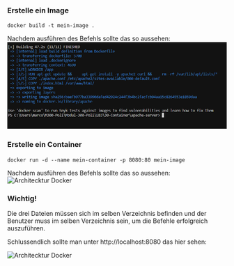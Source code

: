 ### **Erstelle ein Image**
```
docker build -t mein-image .
```

Nachdem ausführen des Befehls sollte das so aussehen:
![Architecktur Docker](Screenshots/Image.png)

### **Erstelle ein Container**
```
docker run -d --name mein-container -p 8080:80 mein-image
```

Nachdem ausführen des Befehls sollte das so aussehen:
![Architecktur Docker](Screenshots/Container.png)

### **Wichtig!**
Die drei Dateien müssen sich im selben Verzeichnis befinden und der Benutzer muss im selben Verzeichnis sein, um die Befehle erfolgreich auszuführen.

Schlussendlich sollte man unter http://localhost:8080 das hier sehen:

![Architecktur Docker](Screenshots/Localhost.png)